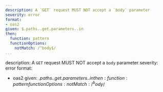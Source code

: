 ---
description: A `GET` request MUST NOT accept a `body` parameter
severity: error
format:
- oas2
given: $.paths..get.parameters..in
then:
  function: pattern
  functionOptions:
    notMatch: /^body$/
...description: A `GET` request MUST NOT accept a `body` parameter
severity: error
format:
- oas2
given: $.paths..get.parameters..in
then:
  function: pattern
  functionOptions:
    notMatch: /^body$/